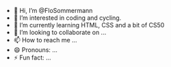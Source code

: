 - 👋 Hi, I’m @FloSommermann
- 👀 I’m interested in coding and cycling.
- 🌱 I’m currently learning HTML, CSS and a bit of CS50
- 💞️ I’m looking to collaborate on ...
- 📫 How to reach me ...
- 😄 Pronouns: ...
- ⚡ Fun fact: ...

<!---
FSommermann/FSommermann is a ✨ special ✨ repository because its `README.md` (this file) appears on your GitHub profile.
You can click the Preview link to take a look at your changes.
--->
